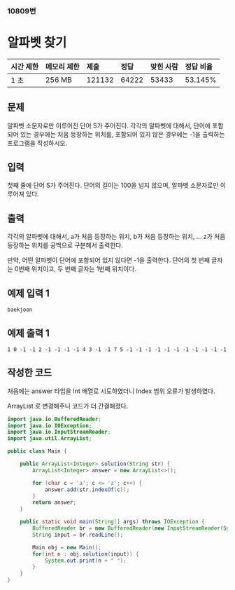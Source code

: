### 10809번

# 알파벳 찾기

| 시간 제한 | 메모리 제한 | 제출   | 정답  | 맞힌 사람 | 정답 비율 |
| :-------- | :---------- | :----- | :---- | :-------- | :-------- |
| 1 초      | 256 MB      | 121132 | 64222 | 53433     | 53.145%   |



## 문제

알파벳 소문자로만 이루어진 단어 S가 주어진다. 각각의 알파벳에 대해서, 단어에 포함되어 있는 경우에는 처음 등장하는 위치를, 포함되어 있지 않은 경우에는 -1을 출력하는 프로그램을 작성하시오.



## 입력

첫째 줄에 단어 S가 주어진다. 단어의 길이는 100을 넘지 않으며, 알파벳 소문자로만 이루어져 있다.



## 출력

각각의 알파벳에 대해서, a가 처음 등장하는 위치, b가 처음 등장하는 위치, ... z가 처음 등장하는 위치를 공백으로 구분해서 출력한다.

만약, 어떤 알파벳이 단어에 포함되어 있지 않다면 -1을 출력한다. 단어의 첫 번째 글자는 0번째 위치이고, 두 번째 글자는 1번째 위치이다.



## 예제 입력 1

```
baekjoon
```



## 예제 출력 1

```
1 0 -1 -1 2 -1 -1 -1 -1 4 3 -1 -1 7 5 -1 -1 -1 -1 -1 -1 -1 -1 -1 -1 -1
```





## 작성한 코드

처음에는 answer 타입을 Int 배열로 시도하였더니 Index 범위 오류가 발생하였다.

ArrayList 로 변경해주니 코드가 더 간결해졌다.

```java
import java.io.BufferedReader;
import java.io.IOException;
import java.io.InputStreamReader;
import java.util.ArrayList;

public class Main {

    public ArrayList<Integer> solution(String str) {
        ArrayList<Integer> answer = new ArrayList<>();

        for (char c = 'a'; c <= 'z'; c++) {
            answer.add(str.indexOf(c));
        }
        return answer;
    }

    public static void main(String[] args) throws IOException {
        BufferedReader br = new BufferedReader(new InputStreamReader(System.in));
        String input = br.readLine();

        Main obj = new Main();
        for(int n : obj.solution(input)) {
            System.out.print(n + " ");
        }
    }
}
```

